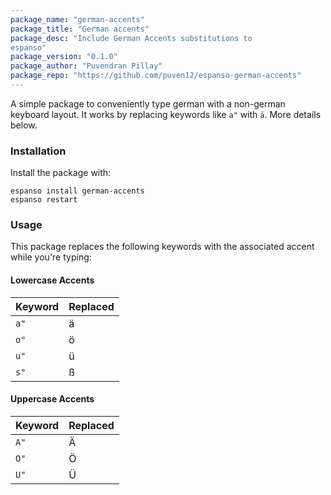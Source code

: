 ```yaml
---
package_name: "german-accents"
package_title: "German accents"
package_desc: "Include German Accents substitutions to
espanso"
package_version: "0.1.0"
package_author: "Puvendran Pillay"
package_repo: "https://github.com/puven12/espanso-german-accents"
---
```

A simple package to conveniently type german with a non-german keyboard layout.
It works by replacing keywords like `a"` with `ä`. More details below.

### Installation

Install the package with:

```
espanso install german-accents
espanso restart
```

### Usage

This package replaces the following keywords with the associated accent while you're
typing:

#### Lowercase Accents

Keyword | Replaced
--- | ---
`a"` | ä
`o"` | ö
`u"` | ü
`s"` | ß

#### Uppercase Accents

Keyword | Replaced
--- | ---
`A"` | Ä
`O"` | Ö
`U"` | Ü
